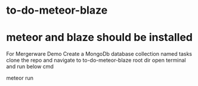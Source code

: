 # to-do-meteor-blaze
# meteor and blaze should be installed 
For Mergerware Demo
Create a MongoDb database collection named tasks
clone the repo and navigate to to-do-meteor-blaze root dir
open terminal and run below cmd

meteor run
